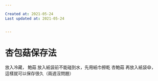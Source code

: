 ```yaml
---

Created at: 2021-05-24
Last updated at: 2021-05-24


---
```


# 杏包菇保存法


放入冷藏， 鮑菇 放入紙袋前不能碰到水，先用紙巾擦乾 杏鮑菇 再放入紙袋😄， 這樣就可以保存很久（兩週沒問題）

